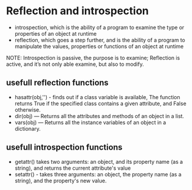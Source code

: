 # Reflection and introspection
* introspection, which is the ability of a program to examine the type or properties of an object at runtime
* reflection, which goes a step further, and is the ability of a program to manipulate the values, properties or functions of an object at runtime

NOTE: Introspection is passive, the purpose is to examine; Reflection is active, and it’s not only able examine, but also to modify.


## usefull reflection functions 
- hasattr(obj,'') - finds out if a class variable is available, The function returns True if the specified class contains a given attribute, and False otherwise.
 - dir(obj) — Returns all the attributes and methods of an object in a list.
 - vars(obj) — Returns all the instance variables of an object in a dictionary.
## usefull introspection functions
 - getattr() takes two arguments: an object, and its property name (as a string), and returns the current attribute's value
 - setattr() - takes three arguments: an object, the property name (as a string), and the property's new value.
 
